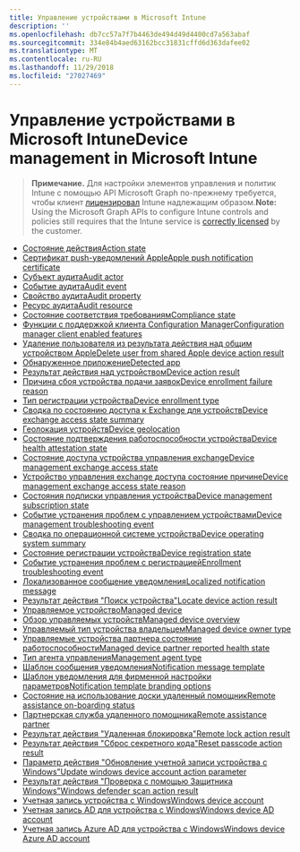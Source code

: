 ```yaml
---
title: Управление устройствами в Microsoft Intune
description: ''
ms.openlocfilehash: db7cc57a7f7b4463de494d49d4400cd7a563abaf
ms.sourcegitcommit: 334e84b4aed63162bcc31831cffd6d363dafee02
ms.translationtype: MT
ms.contentlocale: ru-RU
ms.lasthandoff: 11/29/2018
ms.locfileid: "27027469"
---
```

# <a name="device-management-in-microsoft-intune"></a><span data-ttu-id="8b79f-102">Управление устройствами в Microsoft Intune</span><span class="sxs-lookup"><span data-stu-id="8b79f-102">Device management in Microsoft Intune</span></span>

> <span data-ttu-id="8b79f-103">**Примечание.** Для настройки элементов управления и политик Intune с помощью API Microsoft Graph по-прежнему требуется, чтобы клиент [лицензировал](https://www.microsoft.com/en-us/cloud-platform/microsoft-intune-pricing) Intune надлежащим образом.</span><span class="sxs-lookup"><span data-stu-id="8b79f-103">**Note:** Using the Microsoft Graph APIs to configure Intune controls and policies still requires that the Intune service is [correctly licensed](https://www.microsoft.com/en-us/cloud-platform/microsoft-intune-pricing) by the customer.</span></span>

- [<span data-ttu-id="8b79f-104">Состояние действия</span><span class="sxs-lookup"><span data-stu-id="8b79f-104">Action state</span></span>](intune-devices-actionstate.md)
- [<span data-ttu-id="8b79f-105">Сертификат push-уведомлений Apple</span><span class="sxs-lookup"><span data-stu-id="8b79f-105">Apple push notification certificate</span></span>](intune-devices-applepushnotificationcertificate.md)
- [<span data-ttu-id="8b79f-106">Субъект аудита</span><span class="sxs-lookup"><span data-stu-id="8b79f-106">Audit actor</span></span>](intune-auditing-auditactor.md)
- [<span data-ttu-id="8b79f-107">Событие аудита</span><span class="sxs-lookup"><span data-stu-id="8b79f-107">Audit event</span></span>](intune-auditing-auditevent.md)
- [<span data-ttu-id="8b79f-108">Свойство аудита</span><span class="sxs-lookup"><span data-stu-id="8b79f-108">Audit property</span></span>](intune-auditing-auditproperty.md)
- [<span data-ttu-id="8b79f-109">Ресурс аудита</span><span class="sxs-lookup"><span data-stu-id="8b79f-109">Audit resource</span></span>](intune-auditing-auditresource.md)
- [<span data-ttu-id="8b79f-110">Состояние соответствия требованиям</span><span class="sxs-lookup"><span data-stu-id="8b79f-110">Compliance state</span></span>](intune-devices-compliancestate.md)
- [<span data-ttu-id="8b79f-111">Функции с поддержкой клиента Configuration Manager</span><span class="sxs-lookup"><span data-stu-id="8b79f-111">Configuration manager client enabled features</span></span>](intune-devices-configurationmanagerclientenabledfeatures.md)
- [<span data-ttu-id="8b79f-112">Удаление пользователя из результата действия над общим устройством Apple</span><span class="sxs-lookup"><span data-stu-id="8b79f-112">Delete user from shared Apple device action result</span></span>](intune-devices-deleteuserfromsharedappledeviceactionresult.md)
- [<span data-ttu-id="8b79f-113">Обнаруженное приложение</span><span class="sxs-lookup"><span data-stu-id="8b79f-113">Detected app</span></span>](intune-devices-detectedapp.md)
- [<span data-ttu-id="8b79f-114">Результат действия над устройством</span><span class="sxs-lookup"><span data-stu-id="8b79f-114">Device action result</span></span>](intune-devices-deviceactionresult.md)
- [<span data-ttu-id="8b79f-115">Причина сбоя устройства подачи заявок</span><span class="sxs-lookup"><span data-stu-id="8b79f-115">Device enrollment failure reason</span></span>](intune-troubleshooting-deviceenrollmentfailurereason.md)
- [<span data-ttu-id="8b79f-116">Тип регистрации устройства</span><span class="sxs-lookup"><span data-stu-id="8b79f-116">Device enrollment type</span></span>](intune-devices-deviceenrollmenttype.md)
- [<span data-ttu-id="8b79f-117">Сводка по состоянию доступа к Exchange для устройств</span><span class="sxs-lookup"><span data-stu-id="8b79f-117">Device exchange access state summary</span></span>](intune-devices-deviceexchangeaccessstatesummary.md)
- [<span data-ttu-id="8b79f-118">Геолокация устройств</span><span class="sxs-lookup"><span data-stu-id="8b79f-118">Device geolocation</span></span>](intune-devices-devicegeolocation.md)
- [<span data-ttu-id="8b79f-119">Состояние подтверждения работоспособности устройства</span><span class="sxs-lookup"><span data-stu-id="8b79f-119">Device health attestation state</span></span>](intune-devices-devicehealthattestationstate.md)
- [<span data-ttu-id="8b79f-120">Состояние доступа устройства управления exchange</span><span class="sxs-lookup"><span data-stu-id="8b79f-120">Device management exchange access state</span></span>](intune-devices-devicemanagementexchangeaccessstate.md)
- [<span data-ttu-id="8b79f-121">Устройство управления exchange доступа состояние причине</span><span class="sxs-lookup"><span data-stu-id="8b79f-121">Device management exchange access state reason</span></span>](intune-devices-devicemanagementexchangeaccessstatereason.md)
- [<span data-ttu-id="8b79f-122">Состояния подписки управления устройства</span><span class="sxs-lookup"><span data-stu-id="8b79f-122">Device management subscription state</span></span>](intune-devices-devicemanagementsubscriptionstate.md)
- [<span data-ttu-id="8b79f-123">Событие устранения проблем с управлением устройствами</span><span class="sxs-lookup"><span data-stu-id="8b79f-123">Device management troubleshooting event</span></span>](intune-troubleshooting-devicemanagementtroubleshootingevent.md)
- [<span data-ttu-id="8b79f-124">Сводка по операционной системе устройства</span><span class="sxs-lookup"><span data-stu-id="8b79f-124">Device operating system summary</span></span>](intune-devices-deviceoperatingsystemsummary.md)
- [<span data-ttu-id="8b79f-125">Состояние регистрации устройства</span><span class="sxs-lookup"><span data-stu-id="8b79f-125">Device registration state</span></span>](intune-devices-deviceregistrationstate.md)
- [<span data-ttu-id="8b79f-126">Событие устранения проблем с регистрацией</span><span class="sxs-lookup"><span data-stu-id="8b79f-126">Enrollment troubleshooting event</span></span>](intune-troubleshooting-enrollmenttroubleshootingevent.md)
- [<span data-ttu-id="8b79f-127">Локализованное сообщение уведомления</span><span class="sxs-lookup"><span data-stu-id="8b79f-127">Localized notification message</span></span>](intune-notification-localizednotificationmessage.md)
- [<span data-ttu-id="8b79f-128">Результат действия "Поиск устройства"</span><span class="sxs-lookup"><span data-stu-id="8b79f-128">Locate device action result</span></span>](intune-devices-locatedeviceactionresult.md)
- [<span data-ttu-id="8b79f-129">Управляемое устройство</span><span class="sxs-lookup"><span data-stu-id="8b79f-129">Managed device</span></span>](intune-devices-manageddevice.md)
- [<span data-ttu-id="8b79f-130">Обзор управляемых устройств</span><span class="sxs-lookup"><span data-stu-id="8b79f-130">Managed device overview</span></span>](intune-devices-manageddeviceoverview.md)
- [<span data-ttu-id="8b79f-131">Управляемый тип устройства владельцем</span><span class="sxs-lookup"><span data-stu-id="8b79f-131">Managed device owner type</span></span>](intune-devices-manageddeviceownertype.md)
- [<span data-ttu-id="8b79f-132">Управляемые устройства партнера состояние работоспособности</span><span class="sxs-lookup"><span data-stu-id="8b79f-132">Managed device partner reported health state</span></span>](intune-devices-manageddevicepartnerreportedhealthstate.md)
- [<span data-ttu-id="8b79f-133">Тип агента управления</span><span class="sxs-lookup"><span data-stu-id="8b79f-133">Management agent type</span></span>](intune-devices-managementagenttype.md)
- [<span data-ttu-id="8b79f-134">Шаблон сообщения уведомления</span><span class="sxs-lookup"><span data-stu-id="8b79f-134">Notification message template</span></span>](intune-notification-notificationmessagetemplate.md)
- [<span data-ttu-id="8b79f-135">Шаблон уведомления для фирменной настройки параметров</span><span class="sxs-lookup"><span data-stu-id="8b79f-135">Notification template branding options</span></span>](intune-notification-notificationtemplatebrandingoptions.md)
- [<span data-ttu-id="8b79f-136">Состояние на использование доски удаленный помощник</span><span class="sxs-lookup"><span data-stu-id="8b79f-136">Remote assistance on-boarding status</span></span>](intune-remoteassistance-remoteassistanceonboardingstatus.md)
- [<span data-ttu-id="8b79f-137">Партнерская служба удаленного помощника</span><span class="sxs-lookup"><span data-stu-id="8b79f-137">Remote assistance partner</span></span>](intune-remoteassistance-remoteassistancepartner.md)
- [<span data-ttu-id="8b79f-138">Результат действия "Удаленная блокировка"</span><span class="sxs-lookup"><span data-stu-id="8b79f-138">Remote lock action result</span></span>](intune-devices-remotelockactionresult.md)
- [<span data-ttu-id="8b79f-139">Результат действия "Сброс секретного кода"</span><span class="sxs-lookup"><span data-stu-id="8b79f-139">Reset passcode action result</span></span>](intune-devices-resetpasscodeactionresult.md)
- [<span data-ttu-id="8b79f-140">Параметр действия "Обновление учетной записи устройства с Windows"</span><span class="sxs-lookup"><span data-stu-id="8b79f-140">Update windows device account action parameter</span></span>](intune-devices-updatewindowsdeviceaccountactionparameter.md)
- [<span data-ttu-id="8b79f-141">Результат действия "Проверка с помощью Защитника Windows"</span><span class="sxs-lookup"><span data-stu-id="8b79f-141">Windows defender scan action result</span></span>](intune-devices-windowsdefenderscanactionresult.md)
- [<span data-ttu-id="8b79f-142">Учетная запись устройства с Windows</span><span class="sxs-lookup"><span data-stu-id="8b79f-142">Windows device account</span></span>](intune-devices-windowsdeviceaccount.md)
- [<span data-ttu-id="8b79f-143">Учетная запись AD для устройства с Windows</span><span class="sxs-lookup"><span data-stu-id="8b79f-143">Windows device AD account</span></span>](intune-devices-windowsdeviceadaccount.md)
- [<span data-ttu-id="8b79f-144">Учетная запись Azure AD для устройства с Windows</span><span class="sxs-lookup"><span data-stu-id="8b79f-144">Windows device Azure AD account</span></span>](intune-devices-windowsdeviceazureadaccount.md)
